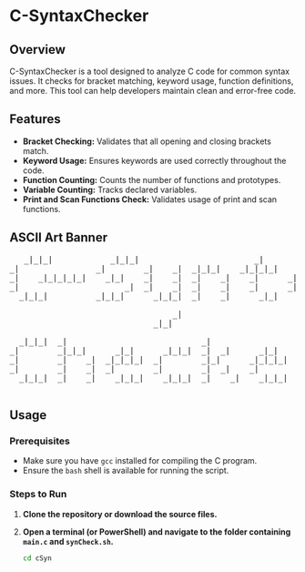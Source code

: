 # C-SyntaxChecker

## Overview

C-SyntaxChecker is a tool designed to analyze C code for common syntax issues. It checks for bracket matching, keyword usage, function definitions, and more. This tool can help developers maintain clean and error-free code.

## Features

- **Bracket Checking:** Validates that all opening and closing brackets match.
- **Keyword Usage:** Ensures keywords are used correctly throughout the code.
- **Function Counting:** Counts the number of functions and prototypes.
- **Variable Counting:** Tracks declared variables.
- **Print and Scan Functions Check:** Validates usage of print and scan functions.

## ASCII Art Banner

<pre>
   _|_|_|            _|_|_|                        _|              
_|                _|        _|    _|  _|_|_|    _|_|_|_|    _|_|_|  _|    _|  
_|    _|_|_|_|_|    _|_|    _|    _|  _|    _|    _|      _|    _|    _|_|    
_|                      _|  _|    _|  _|    _|    _|      _|    _|  _|    _|  
  _|_|_|          _|_|_|      _|_|_|  _|    _|      _|_|    _|_|_|  _|    _|  

                                  _|                  
                              _|_|

  _|_|_|  _|                            _|              
_|        _|_|_|      _|_|      _|_|_|  _|  _|      _|_|    _|  _|_|  
_|        _|    _|  _|_|_|_|  _|        _|_|      _|_|_|_|  _|_|      
_|        _|    _|  _|        _|        _|  _|    _|        _|        
  _|_|_|  _|    _|    _|_|_|    _|_|_|  _|    _|    _|_|_|  _|        

</pre>

## Usage

### Prerequisites

- Make sure you have `gcc` installed for compiling the C program.
- Ensure the `bash` shell is available for running the script.

### Steps to Run

1. **Clone the repository or download the source files.**
2. **Open a terminal (or PowerShell) and navigate to the folder containing `main.c` and `synCheck.sh`.**

   ```bash
   cd cSyn
